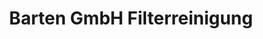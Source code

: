 ---
title: "Barten GmbH Filterreinigung"
url: /wegberg/barten-gmbh-filterreinigung/
shop: Autowerkstatt
---